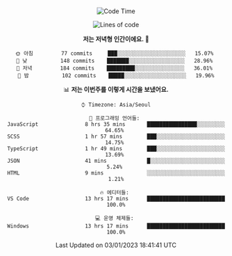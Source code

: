 <div align="center">

<br />

 <!--START_SECTION:waka-->
![Code Time](http://img.shields.io/badge/Code%20Time-231%20hrs%2054%20mins-blue)

![Lines of code](https://img.shields.io/badge/%EC%A0%80%EB%8A%94%20%EC%97%AC%ED%83%9C%EA%B9%8C%EC%A7%80%20-277%20Thousand%20%EC%A4%84%EC%9D%98%20%EC%BD%94%EB%93%9C%EB%A5%BC%20%EC%9E%91%EC%84%B1%ED%96%88%EC%96%B4%EC%9A%94.-blue)

**저는 저녁형 인간이에요. 🦉** 

```text
🌞 아침         77 commits     ███░░░░░░░░░░░░░░░░░░░░░░   15.07% 
🌆 낮　         148 commits    ███████░░░░░░░░░░░░░░░░░░   28.96% 
🌃 저녁         184 commits    █████████░░░░░░░░░░░░░░░░   36.01% 
🌙 밤　         102 commits    █████░░░░░░░░░░░░░░░░░░░░   19.96%

```


📊 **저는 이번주를 이렇게 시간을 보냈어요.** 

```text
⌚︎ Timezone: Asia/Seoul

💬 프로그래밍 언어들: 
JavaScript               8 hrs 35 mins       ████████████████░░░░░░░░░   64.65% 
SCSS                     1 hr 57 mins        ███░░░░░░░░░░░░░░░░░░░░░░   14.75% 
TypeScript               1 hr 49 mins        ███░░░░░░░░░░░░░░░░░░░░░░   13.69% 
JSON                     41 mins             █░░░░░░░░░░░░░░░░░░░░░░░░   5.24% 
HTML                     9 mins              ░░░░░░░░░░░░░░░░░░░░░░░░░   1.21%

🔥 에디터들: 
VS Code                  13 hrs 17 mins      █████████████████████████   100.0%

💻 운영 체제들: 
Windows                  13 hrs 17 mins      █████████████████████████   100.0%

```


 Last Updated on 03/01/2023 18:41:41 UTC
<!--END_SECTION:waka-->

</div>
